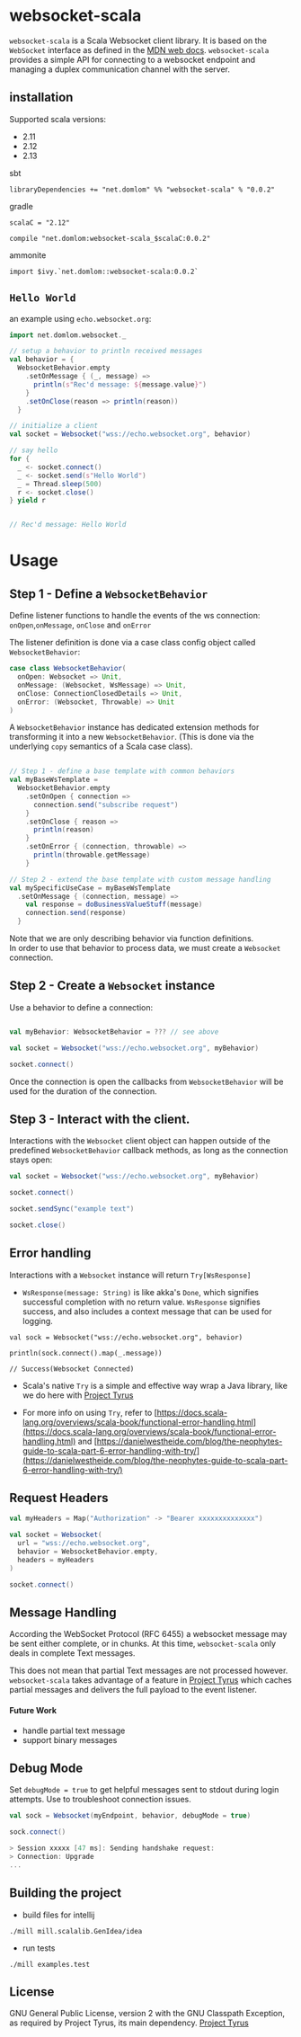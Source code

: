 # websocket-scala

`websocket-scala` is a Scala Websocket client library.  It is based on the `WebSocket` interface as defined in the [MDN web docs](https://developer.mozilla.org/en-US/docs/Web/API/WebSocket).  `websocket-scala` provides a simple API for connecting to a websocket endpoint and managing a duplex communication channel with the server. 


## installation

Supported scala versions: 

- 2.11
- 2.12
- 2.13

sbt
```
libraryDependencies += "net.domlom" %% "websocket-scala" % "0.0.2"

```

gradle
```
scalaC = "2.12"

compile "net.domlom:websocket-scala_$scalaC:0.0.2"
```

ammonite
```
import $ivy.`net.domlom::websocket-scala:0.0.2`
```

## `Hello World`

an example using `echo.websocket.org`:

```scala
import net.domlom.websocket._

// setup a behavior to println received messages
val behavior = {
  WebsocketBehavior.empty
    .setOnMessage { (_, message) =>
      println(s"Rec'd message: ${message.value}")
    }
    .setOnClose(reason => println(reason))
  }

// initialize a client
val socket = Websocket("wss://echo.websocket.org", behavior)

// say hello
for {
  _ <- socket.connect()
  _ <- socket.send(s"Hello World")
  _ = Thread.sleep(500)
  r <- socket.close()
} yield r


// Rec'd message: Hello World

```


# Usage 

## Step 1 - Define a `WebsocketBehavior`

Define listener functions to handle the events of the ws connection:  `onOpen`,`onMessage`, `onClose` and `onError`

The listener definition is done via a case class config object called `WebsocketBehavior`:

```scala
case class WebsocketBehavior(
  onOpen: Websocket => Unit,
  onMessage: (Websocket, WsMessage) => Unit,
  onClose: ConnectionClosedDetails => Unit,
  onError: (Websocket, Throwable) => Unit
)
```

A `WebsocketBehavior` instance has dedicated extension methods for transforming it into a new `WebsocketBehavior`.
(This is done via the underlying `copy` semantics of a Scala case class).

```scala
  
// Step 1 - define a base template with common behaviors 
val myBaseWsTemplate =
  WebsocketBehavior.empty
    .setOnOpen { connection =>
      connection.send("subscribe request")
    }
    .setOnClose { reason =>
      println(reason)
    }
    .setOnError { (connection, throwable) =>
      println(throwable.getMessage)
    }

// Step 2 - extend the base template with custom message handling
val mySpecificUseCase = myBaseWsTemplate
  .setOnMessage { (connection, message) =>
    val response = doBusinessValueStuff(message)
    connection.send(response)
  }
```

Note that we are only describing behavior via function definitions.  
In order to use that behavior to process data, we must create a `Websocket` connection. 

## Step 2 - Create a `Websocket` instance

Use a behavior to define a connection:

```scala

val myBehavior: WebsocketBehavior = ??? // see above

val socket = Websocket("wss://echo.websocket.org", myBehavior)

socket.connect()
```

Once the connection is open the callbacks from `WebsocketBehavior` will be used for the duration of the connection.

## Step 3 - Interact with the client.

Interactions with the `Websocket` client object can happen outside of the predefined `WebsocketBehavior` callback methods, as long as the connection stays open:

```scala
val socket = Websocket("wss://echo.websocket.org", myBehavior)

socket.connect() 

socket.sendSync("example text")

socket.close()
```

## Error handling

Interactions with a `Websocket` instance will return `Try[WsResponse]`

- `WsResponse(message: String)` is like akka's `Done`, which signifies successful completion with no return value.  `WsResponse` signifies success, and also includes a context message that can be used for logging.

```
val sock = Websocket("wss://echo.websocket.org", behavior)

println(sock.connect().map(_.message))

// Success(Websocket Connected)
```

- Scala's native `Try` is a simple and effective way wrap a Java library, like we do here with [Project Tyrus](https://tyrus-project.github.io/)

- For more info on using `Try`, refer to [https://docs.scala-lang.org/overviews/scala-book/functional-error-handling.html](https://docs.scala-lang.org/overviews/scala-book/functional-error-handling.html) and [https://danielwestheide.com/blog/the-neophytes-guide-to-scala-part-6-error-handling-with-try/](https://danielwestheide.com/blog/the-neophytes-guide-to-scala-part-6-error-handling-with-try/)


## Request Headers

```scala
val myHeaders = Map("Authorization" -> "Bearer xxxxxxxxxxxxxx")

val socket = Websocket(
  url = "wss://echo.websocket.org", 
  behavior = WebsocketBehavior.empty, 
  headers = myHeaders
)

socket.connect()
```

## Message Handling 

According the WebSocket Protocol (RFC 6455) a websocket message may be sent either complete, or in chunks.  At this time, `websocket-scala` only deals in complete Text messages. 

This does not mean that partial Text messages are not processed however.  `websocket-scala` takes advantage of a feature in [Project Tyrus](https://tyrus-project.github.io/) which caches partial messages and delivers the full payload to the event listener.  

#### Future Work

- handle partial text message 
- support binary messages


## Debug Mode

Set `debugMode = true` to get helpful messages sent to stdout during login attempts.  Use to troubleshoot connection issues.

```scala
val sock = Websocket(myEndpoint, behavior, debugMode = true)

sock.connect()

> Session xxxxx [47 ms]: Sending handshake request:
> Connection: Upgrade
...
```

## Building the project 

- build files for intellij
```
./mill mill.scalalib.GenIdea/idea
```

- run tests
```
./mill examples.test
```

## License

GNU General Public License, version 2 with the GNU Classpath Exception, as required by Project Tyrus, its main dependency.
[Project Tyrus](https://tyrus-project.github.io/)
